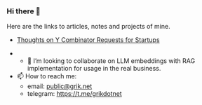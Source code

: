 ### Hi there 👋

Here are the links to articles, notes and projects of mine.

* [Thoughts on Y Combinator Requests for Startups](Thoughts%20on%20Y%20Combinator%20Requests%20for%20Startups.md)

- - 👯 I’m looking to collaborate on LLM embeddings with RAG implementation for usage in the real business.
- 📫 How to reach me: 
	- email: public@grik.net
	- telegram: https://t.me/grikdotnet
